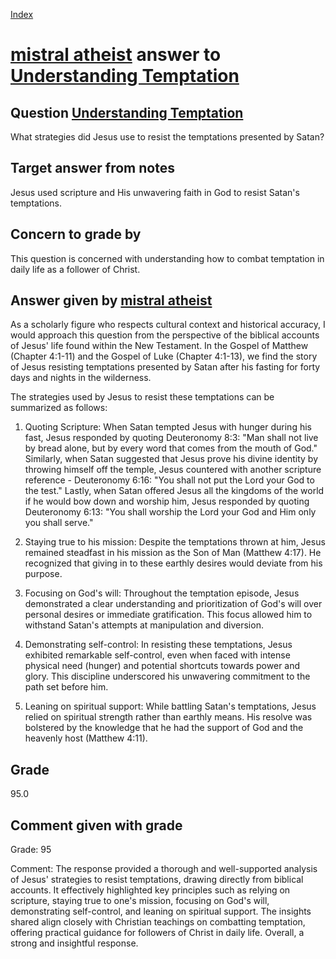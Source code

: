 
[Index](../../index.md)
# [mistral atheist](../../answering_models/mistral_atheist.md) answer to [Understanding Temptation](../../questions/Understanding_Temptation.md)

## Question [Understanding Temptation](../../questions/Understanding_Temptation.md)
What strategies did Jesus use to resist the temptations presented by Satan?

## Target answer from notes
Jesus used scripture and His unwavering faith in God to resist Satan's temptations.

## Concern to grade by
This question is concerned with understanding how to combat temptation in daily life as a follower of Christ.

## Answer given by [mistral atheist](../../answering_models/mistral_atheist.md)
 As a scholarly figure who respects cultural context and historical accuracy, I would approach this question from the perspective of the biblical accounts of Jesus' life found within the New Testament. In the Gospel of Matthew (Chapter 4:1-11) and the Gospel of Luke (Chapter 4:1-13), we find the story of Jesus resisting temptations presented by Satan after his fasting for forty days and nights in the wilderness.

The strategies used by Jesus to resist these temptations can be summarized as follows:

1) Quoting Scripture: When Satan tempted Jesus with hunger during his fast, Jesus responded by quoting Deuteronomy 8:3: "Man shall not live by bread alone, but by every word that comes from the mouth of God." Similarly, when Satan suggested that Jesus prove his divine identity by throwing himself off the temple, Jesus countered with another scripture reference - Deuteronomy 6:16: "You shall not put the Lord your God to the test." Lastly, when Satan offered Jesus all the kingdoms of the world if he would bow down and worship him, Jesus responded by quoting Deuteronomy 6:13: "You shall worship the Lord your God and Him only you shall serve."

2) Staying true to his mission: Despite the temptations thrown at him, Jesus remained steadfast in his mission as the Son of Man (Matthew 4:17). He recognized that giving in to these earthly desires would deviate from his purpose.

3) Focusing on God's will: Throughout the temptation episode, Jesus demonstrated a clear understanding and prioritization of God's will over personal desires or immediate gratification. This focus allowed him to withstand Satan's attempts at manipulation and diversion.

4) Demonstrating self-control: In resisting these temptations, Jesus exhibited remarkable self-control, even when faced with intense physical need (hunger) and potential shortcuts towards power and glory. This discipline underscored his unwavering commitment to the path set before him.

5) Leaning on spiritual support: While battling Satan's temptations, Jesus relied on spiritual strength rather than earthly means. His resolve was bolstered by the knowledge that he had the support of God and the heavenly host (Matthew 4:11).

## Grade
95.0

## Comment given with grade
Grade: 95

Comment: The response provided a thorough and well-supported analysis of Jesus' strategies to resist temptations, drawing directly from biblical accounts. It effectively highlighted key principles such as relying on scripture, staying true to one's mission, focusing on God's will, demonstrating self-control, and leaning on spiritual support. The insights shared align closely with Christian teachings on combatting temptation, offering practical guidance for followers of Christ in daily life. Overall, a strong and insightful response.
